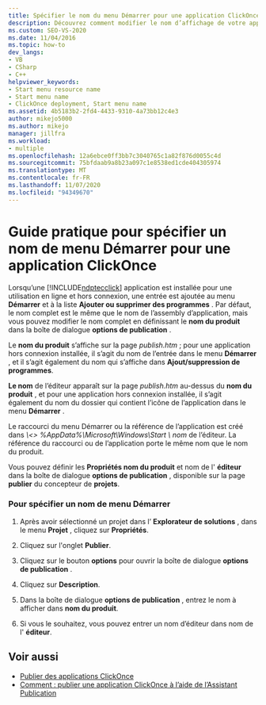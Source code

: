 ```yaml
---
title: Spécifier le nom du menu Démarrer pour une application ClickOnce
description: Découvrez comment modifier le nom d’affichage de votre application ClickOnce en définissant Product Name dans la boîte de dialogue Options de publication.
ms.custom: SEO-VS-2020
ms.date: 11/04/2016
ms.topic: how-to
dev_langs:
- VB
- CSharp
- C++
helpviewer_keywords:
- Start menu resource name
- Start menu name
- ClickOnce deployment, Start menu name
ms.assetid: 4b5183b2-2fd4-4433-9310-4a73bb12c4e3
author: mikejo5000
ms.author: mikejo
manager: jillfra
ms.workload:
- multiple
ms.openlocfilehash: 12a6ebce0ff3bb7c3040765c1a82f876d0055c4d
ms.sourcegitcommit: 75bfdaab9a8b23a097c1e8538ed1cde404305974
ms.translationtype: MT
ms.contentlocale: fr-FR
ms.lasthandoff: 11/07/2020
ms.locfileid: "94349670"
---
```

# <a name="how-to-specify-a-start-menu-name-for-a-clickonce-application"></a>Guide pratique pour spécifier un nom de menu Démarrer pour une application ClickOnce
Lorsqu’une [!INCLUDE[ndptecclick](../deployment/includes/ndptecclick_md.md)] application est installée pour une utilisation en ligne et hors connexion, une entrée est ajoutée au menu **Démarrer** et à la liste **Ajouter ou supprimer des programmes** . Par défaut, le nom complet est le même que le nom de l’assembly d’application, mais vous pouvez modifier le nom complet en définissant le **nom du produit** dans la boîte de dialogue **options de publication** .

 Le **nom du produit** s’affiche sur la page *publish.htm* ; pour une application hors connexion installée, il s’agit du nom de l’entrée dans le menu **Démarrer** , et il s’agit également du nom qui s’affiche dans **Ajout/suppression de programmes**.

 **Le nom** de l’éditeur apparaît sur la page *publish.htm* au-dessus du **nom du produit** , et pour une application hors connexion installée, il s’agit également du nom du dossier qui contient l’icône de l’application dans le menu **Démarrer** .

 Le raccourci du menu Démarrer ou la référence de l’application est créé dans *\\<\> %AppData%\Microsoft\Windows\Start \ nom* de l’éditeur. La référence du raccourci ou de l’application porte le même nom que le nom du produit.

 Vous pouvez définir les **Propriétés nom du produit** et nom de l' **éditeur** dans la boîte de dialogue **options de publication** , disponible sur la page **publier** du concepteur de **projets**.

### <a name="to-specify-a-start-menu-name"></a>Pour spécifier un nom de menu Démarrer

1. Après avoir sélectionné un projet dans l’ **Explorateur de solutions** , dans le menu **Projet** , cliquez sur **Propriétés**.

2. Cliquez sur l'onglet **Publier**.

3. Cliquez sur le bouton **options** pour ouvrir la boîte de dialogue **options de publication** .

4. Cliquez sur **Description**.

5. Dans la boîte de dialogue **options de publication** , entrez le nom à afficher dans **nom du produit**.

6. Si vous le souhaitez, vous pouvez entrer un nom d’éditeur dans nom de l' **éditeur**.

## <a name="see-also"></a>Voir aussi
- [Publier des applications ClickOnce](../deployment/publishing-clickonce-applications.md)
- [Comment : publier une application ClickOnce à l’aide de l’Assistant Publication](../deployment/how-to-publish-a-clickonce-application-using-the-publish-wizard.md)